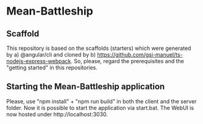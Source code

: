 # Mean-Battleship

## Scaffold
This repository is based on the scaffolds (starters) which were generated by a) @angular/cli and cloned by b) https://github.com/gsi-manuel/ts-nodejs-express-webpack.
So, please, regard the prerequisites and the "getting started" in this repositories.

## Starting the Mean-Battleship application
Please, use "npm install" + "npm run build" in both the client and the server folder.
Now it is possible to start the application via start.bat.
The WebUI is now hosted under http://localhost:3030.